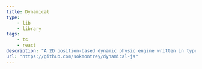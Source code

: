```yaml
---
title: Dynamical
type: 
    - lib
    - library
tags:
    - ts
    - react
description: "A 2D position-based dynamic physic engine written in typescript."
url: "https://github.com/sokmontrey/dynamical-js"
---
```

